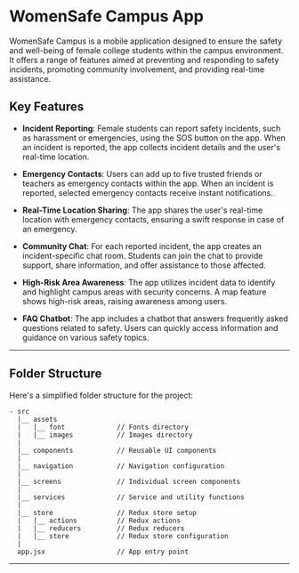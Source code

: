 # WomenSafe Campus App

WomenSafe Campus is a mobile application designed to ensure the safety and well-being of female college students within the campus environment. It offers a range of features aimed at preventing and responding to safety incidents, promoting community involvement, and providing real-time assistance.

## Key Features

- **Incident Reporting**: Female students can report safety incidents, such as harassment or emergencies, using the SOS button on the app. When an incident is reported, the app collects incident details and the user's real-time location.

- **Emergency Contacts**: Users can add up to five trusted friends or teachers as emergency contacts within the app. When an incident is reported, selected emergency contacts receive instant notifications.

- **Real-Time Location Sharing**: The app shares the user's real-time location with emergency contacts, ensuring a swift response in case of an emergency.

- **Community Chat**: For each reported incident, the app creates an incident-specific chat room. Students can join the chat to provide support, share information, and offer assistance to those affected.

- **High-Risk Area Awareness**: The app utilizes incident data to identify and highlight campus areas with security concerns. A map feature shows high-risk areas, raising awareness among users.

- **FAQ Chatbot**: The app includes a chatbot that answers frequently asked questions related to safety. Users can quickly access information and guidance on various safety topics.

---

## Folder Structure

Here's a simplified folder structure for the project:

```
- src
  |__ assets
  |   |__ font             // Fonts directory
  |   |__ images           // Images directory
  |
  |__ components           // Reusable UI components
  |
  |__ navigation           // Navigation configuration
  |
  |__ screens              // Individual screen components
  |
  |__ services             // Service and utility functions
  |
  |__ store                // Redux store setup
  |   |__ actions          // Redux actions
  |   |__ reducers         // Redux reducers
  |   |__ store            // Redux store configuration
  |
  app.jsx                  // App entry point

```

---
